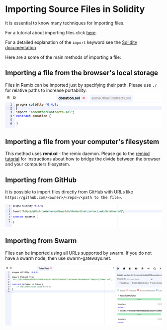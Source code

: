 # Importing Source Files in Solidity

It is essential to know many techniques for importing files.

For a tutorial about importing files click
[here](https://github.com/ethereum/remix-workshops/tree/master/LoadingContent).

For a detailed explanation of the `import` keyword see the
[Solidity documentation](https://solidity.readthedocs.io/en/develop/layout-of-source-files.html?highlight=import#importing-other-source-files)

Here are a some of the main methods of importing a file:

## Importing a file from the browser's local storage

Files in Remix can be imported just by specifying their path. Please use `./`
for relative paths to increase portability.
![](images/a-old-tuto_basicimport.png)

## Importing a file from your computer's filesystem

This method uses **remixd** - the remix daemon. Please go to the
[remixd tutorial](remixd.html) for instructions about how to bridge the divide
between the browser and your computers filesystem.

## Importing from GitHub

It is possible to import files directly from GitHub with URLs like
`https://github.com/<owner>/<repo>/<path to the file>`.

![](images/a-old-tuto_importgit.png)

## Importing from Swarm

Files can be imported using all URLs supported by swarm. If you do not have a
swarm node, then use swarm-gateways.net.

![](images/a-old-tuto_importswarm.png)
